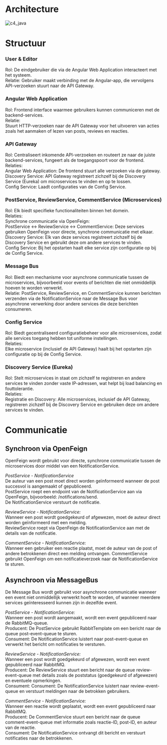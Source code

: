 # Architecture

![c4_java](https://github.com/user-attachments/assets/91b93cc4-7f24-4ab6-aa84-f8c753a4ca2f)

# Structuur
### User & Editor
  Rol: De eindgebruiker die via de Angular Web Application interacteert met het systeem.  
  Relatie: Gebruiker maakt verbinding met de Angular-app, die vervolgens API-verzoeken stuurt naar de API Gateway.

### Angular Web Application
  Rol: Frontend interface waarmee gebruikers kunnen communiceren met de backend-services.  
  Relatie:  
  Stuurt HTTP-verzoeken naar de API Gateway voor het uitvoeren van acties zoals het aanmaken of lezen van posts, reviews en reacties.

### API Gateway
  Rol: Centraliseert inkomende API-verzoeken en routeert ze naar de juiste backend-services, fungeert als de toegangspoort voor de frontend.  
  Relaties:  
  Angular Web Application: De frontend stuurt alle verzoeken via de gateway.  
  Discovery Service: API Gateway registreert zichzelf bij de Discovery Service (Eureka) om microservices te vinden en op te lossen.  
  Config Service: Laadt configuraties van de Config Service.  

### PostService, ReviewService, CommentService (Microservices)
  Rol: Elk biedt specifieke functionaliteiten binnen het domein.  
  Relaties:  
  Synchrone communicatie via OpenFeign:  
  PostService ↔ ReviewService ↔ CommentService: Deze services gebruiken OpenFeign voor directe, synchrone communicatie met elkaar.  
  Discovery Service: Elk van deze services registreert zichzelf bij de Discovery Service en gebruikt deze om andere services te vinden.  
  Config Service: Bij het opstarten haalt elke service zijn configuratie op bij de Config Service.  

### Message Bus
  Rol: Biedt een mechanisme voor asynchrone communicatie tussen de microservices, bijvoorbeeld voor events of berichten die niet onmiddellijk hoeven te worden verwerkt.  
  Relatie: PostService, ReviewService, en CommentService kunnen berichten verzenden via de NotificationService naar de Message Bus voor asynchrone verwerking door andere services die deze berichten consumeren.  

### Config Service
  Rol: Biedt gecentraliseerd configuratiebeheer voor alle microservices, zodat alle services toegang hebben tot uniforme instellingen.  
  Relaties:  
  Elke microservice (inclusief de API Gateway) haalt bij het opstarten zijn configuratie op bij de Config Service.  

### Discovery Service (Eureka)

  Rol: Stelt microservices in staat om zichzelf te registreren en andere services te vinden zonder vaste IP-adressen, wat helpt bij load balancing en fouttolerantie.  
  Relaties:  
  Registratie en Discovery: Alle microservices, inclusief de API Gateway, registreren zichzelf bij de Discovery Service en gebruiken deze om andere services te vinden.  

# Communicatie

## Synchroon via OpenFeign
  OpenFeign wordt gebruikt voor directe, synchrone communicatie tussen de microservices door middel van een NotificationService.  

  _PostService - NotificationService_  
  De auteur van een post moet direct worden geïnformeerd wanneer de post succesvol is aangemaakt of gepubliceerd.  
  PostService roept een endpoint van de NotificationService aan via OpenFeign, bijvoorbeeld: /notifications/send.  
  De NotificationService verstuurt de notificatie.  

  _ReviewService - NotificationService:_  
  Wanneer een post wordt goedgekeurd of afgewezen, moet de auteur direct worden geïnformeerd met een melding.   
  ReviewService roept via OpenFeign de NotificationService aan met de details van de notificatie.  
  
  _CommentService - NotificationService:_  
  Wanneer een gebruiker een reactie plaatst, moet de auteur van de post of andere betrokkenen direct een melding ontvangen. 
  CommentService gebruikt OpenFeign om een notificatieverzoek naar de NotificationService te sturen. 

## Asynchroon via MessageBus
  De Message Bus wordt gebruikt voor asynchrone communicatie wanneer een event niet onmiddellijk verwerkt hoeft te worden, of wanneer meerdere services geïnteresseerd kunnen zijn in dezelfde event. 
  
  _PostService - NotificationService:_  
  Wanneer een post wordt aangemaakt, wordt een event gepubliceerd naar de RabbitMQ-queue.  
  Producent: De PostService gebruikt RabbitTemplate om een bericht naar de queue post-event-queue te sturen.  
  Consument: De NotificationService luistert naar post-event-queue en verwerkt het bericht om notificaties te versturen.  
  
  _ReviewService - NotificationService:_  
  Wanneer een post wordt goedgekeurd of afgewezen, wordt een event gepubliceerd naar RabbitMQ.   
  Producent: De ReviewService stuurt een bericht naar de queue review-event-queue met details zoals de poststatus (goedgekeurd of afgewezen) en eventuele opmerkingen.  
  Consument: Consument: De NotificationService luistert naar review-event-queue en verstuurt meldingen naar de betrokken gebruikers.  
  
  _CommentService - NotificationService:_  
  Wanneer een reactie wordt geplaatst, wordt een event gepubliceerd naar RabbitMQ.  
  Producent: De CommentService stuurt een bericht naar de queue comment-event-queue met informatie zoals reactie-ID, post-ID, en auteur van de reactie.  
  Consument: De NotificationService ontvangt dit bericht en verstuurt notificaties naar de betrokkenen.  
